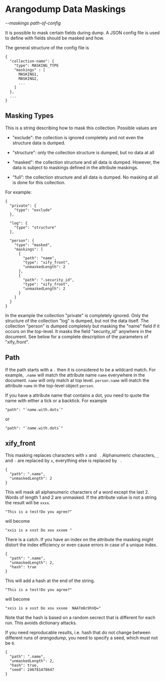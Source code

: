 Arangodump Data Maskings
========================

*--maskings path-of-config*

It is possible to mask certain fields during dump. A JSON config file is
used to define with fields should be masked and how.

The general structure of the config file is

    {
      "collection-name": {
        "type": MASKING_TYPE
        "maskings" : [
          MASKING1,
          MASKING2,
          ...
        ]
      },
      ...
    }

Masking Types
-------------

This is a string describing how to mask this collection. Possible values are

- "exclude": the collection is ignored completely and not even the structure data
  is dumped.

- "structure": only the collection structure is dumped, but no data at all

- "masked": the collection structure and all data is dumped. However, the data
  is subject to maskings defined in the attribute maskings.

- "full": the collection structure and all data is dumped. No masking at all
  is done for this collection.

For example:

    {
      "private": {
        "type": "exclude"
      },

      "log": {
        "type": "structure"
      },

      "person": {
        "type": "masked",
        "maskings": [
          {
            "path": "name",
            "type": "xify_front",
            "unmaskedLength": 2
          },
          {
            "path": ".security_id",
            "type": "xify_front",
            "unmaskedLength": 2
          }
        ]
      }
    }

In the example the collection "private" is completely ignored. Only the
structure of the collection "log" is dumped, but not the data itself.
The collection "person" is dumped completely but masking the "name" field if
it occurs on the top-level. It masks the field "security_id" anywhere in the
document. See below for a complete description of the parameters of
"xify_front".

Path
----

If the path starts with a `.` then it is considered to be a wildcard match.
For example, `.name` will match the attribute name `name` everywhere in the
document. `name` will only match at top level. `person.name` will match
the attribute `name` in the top-level object `person`.

If you have a attribute name that contains a dot, you need to quote the
name with either a tick or a backtick. For example

    "path": "´name.with.dots´"

or

    "path": "`name.with.dots`"

xify_front
----------

This masking replaces characters with `x` and ` `. Alphanumeric characters,
`_` and `-` are replaced by `x`, everything else is replaced by ` `.

    {
      "path": ".name",
      "unmaskedLength": 2
    }

This will mask all alphanumeric characters of a word except the last 2.
Words of length 1 and 2 are unmasked. If the attribute value is not a
string the result will be `xxxx`.

    "This is a test!Do you agree?"

will become

    "xxis is a xxst Do xou xxxee "

There is a catch. If you have an index on the attribute the masking
might distort the index efficiency or even cause errors in case of a
unique index.

    {
      "path": ".name",
      "unmaskedLength": 2,
      "hash": true
    }

This will add a hash at the end of the string.

    "This is a test!Do you agree?"

will become

    "xxis is a xxst Do xou xxxee  NAATm8c9hVQ="

Note that the hash is based on a random secrect that is different for
each run. This avoids dictionary attacks.

If you need reproducable results, i.e. hash that do not change between
different runs of *arangodump*, you need to specify a seed, which must
not be `0`.

    {
      "path": ".name",
      "unmaskedLength": 2,
      "hash": true,
      "seed": 246781478647
    }
